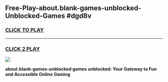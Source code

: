 
## Free-Play-about.blank-games-unblocked-Unblocked-Games #dgd8v
<h3>
<a href="https://news.freeplayer.one?title=about.blank-games-unblocked&ref=8M">CLICK TO PLAY</a></h3>
<hr>

<h3>
<a href="https://news.freeplayer.one?title=about.blank-games-unblocked&ref=8M">CLICK 2 PLAY</a>
  
</h3>

<a href="https://news.freeplayer.one?title=about.blank-games-unblocked&ref=8M"><img src="https://clearcache.store/games.png"></a>


**about.blank-games-unblocked games unblocked: Your Gateway to Fun and Accessible Online Gaming**
